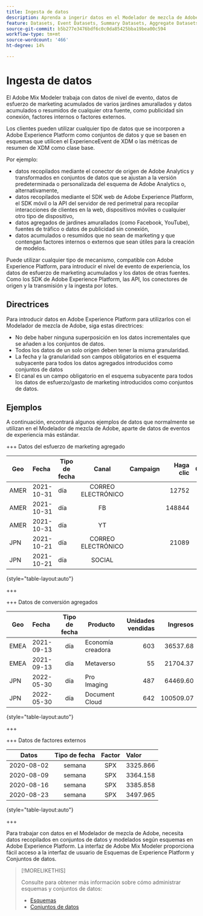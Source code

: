 ```yaml
---
title: Ingesta de datos
description: Aprenda a ingerir datos en el Modelador de mezcla de Adobe.
feature: Datasets, Event Datasets, Summary Datasets, Aggregate Datasets
source-git-commit: b5b277e3476bdf6c0c0da85425bba19bea00c594
workflow-type: tm+mt
source-wordcount: '466'
ht-degree: 14%

---
```



# Ingesta de datos

El Adobe Mix Modeler trabaja con datos de nivel de evento, datos de esfuerzo de marketing acumulados de varios jardines amurallados y datos acumulados o resumidos de cualquier otra fuente, como publicidad sin conexión, factores internos o factores externos.

Los clientes pueden utilizar cualquier tipo de datos que se incorporen a Adobe Experience Platform como conjuntos de datos y que se basen en esquemas que utilicen el ExperienceEvent de XDM o las métricas de resumen de XDM como clase base.

Por ejemplo:

* datos recopilados mediante el conector de origen de Adobe Analytics y transformados en conjuntos de datos que se ajustan a la versión predeterminada o personalizada del esquema de Adobe Analytics o, alternativamente,
* datos recopilados mediante el SDK web de Adobe Experience Platform, el SDK móvil o la API del servidor de red perimetral para recopilar interacciones de clientes en la web, dispositivos móviles o cualquier otro tipo de dispositivo,
* datos agregados de jardines amurallados (como Facebook, YouTube), fuentes de tráfico o datos de publicidad sin conexión,
* datos acumulados o resumidos que no sean de marketing y que contengan factores internos o externos que sean útiles para la creación de modelos.

Puede utilizar cualquier tipo de mecanismo, compatible con Adobe Experience Platform, para introducir el nivel de evento de experiencia, los datos de esfuerzo de marketing acumulados y los datos de otras fuentes. Como los SDK de Adobe Experience Platform, las API, los conectores de origen y la transmisión y la ingesta por lotes.


## Directrices

Para introducir datos en Adobe Experience Platform para utilizarlos con el Modelador de mezcla de Adobe, siga estas directrices:

* No debe haber ninguna superposición en los datos incrementales que se añaden a los conjuntos de datos.
* Todos los datos de un solo origen deben tener la misma granularidad.
* La fecha y la granularidad son campos obligatorios en el esquema subyacente para todos los datos agregados introducidos como conjuntos de datos
* El canal es un campo obligatorio en el esquema subyacente para todos los datos de esfuerzo/gasto de marketing introducidos como conjuntos de datos.


## Ejemplos

A continuación, encontrará algunos ejemplos de datos que normalmente se utilizan en el Modelador de mezcla de Adobe, aparte de datos de eventos de experiencia más estándar.

+++ Datos del esfuerzo de marketing agregado

| Geo | Fecha | Tipo de fecha | Canal | Campaign | Haga clic | Obtenido | Participación | Impresión | Open | Propio | Enviados |
|---|:--|---|:---:|---|--:|---|--:|---|---|---|--:|
| AMER | 2021-10-31 | día | CORREO ELECTRÓNICO | | 12752 | | | | | | 1132945 |
| AMER | 2021-10-31 | día | FB | | 148844 | | | | | | |
| AMER | 2021-10-31 | día | YT | | | | 2314452 | | | | |
| JPN | 2021-10-21 | día | CORREO ELECTRÓNICO | | 21089 | | | | | | 3283626 |
| JPN | 2021-10-21 | día | SOCIAL | | | | 621 | | | | |

{style="table-layout:auto"}

+++

+++ Datos de conversión agregados

| Geo | Fecha | Tipo de fecha | Producto | Unidades vendidas | Ingresos |
|---|:---|:---:|---|--:|--:|
| EMEA | 2021-09-13 | día | Economía creadora | 603 | 36537.68 |
| EMEA | 2021-09-13 | día | Metaverso | 55 | 21704.37 |
| JPN | 2022-05-30 | día | Pro Imaging | 487 | 64469.60 |
| JPN | 2022-05-30 | día | Document Cloud | 642 | 100509.07 |

{style="table-layout:auto"}

+++

+++ Datos de factores externos

| Datos | Tipo de fecha | Factor | Valor |
|---|:---:|:---:|:---|
| 2020-08-02 | semana | SPX | 3325.866 |
| 2020-08-09 | semana | SPX | 3364.158 |
| 2020-08-16 | semana | SPX | 3385.858 |
| 2020-08-23 | semana | SPX | 3497.965 |

{style="table-layout:auto"}

+++

Para trabajar con datos en el Modelador de mezcla de Adobe, necesita datos recopilados en conjuntos de datos y modelados según esquemas en Adobe Experience Platform. La interfaz de Adobe Mix Modeler proporciona fácil acceso a la interfaz de usuario de Esquemas de Experience Platform y Conjuntos de datos.

>[!MORELIKETHIS]
>
>Consulte para obtener más información sobre cómo administrar esquemas y conjuntos de datos:
>
>* [Esquemas](schemas.md)
>* [Conjuntos de datos](datasets.md)
